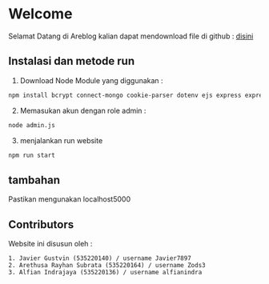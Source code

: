 # Welcome

Selamat Datang di Areblog kalian dapat mendownload file di github : [disini](https://github.com/alfianindra/Areblog-Website/archive/refs/heads/main.zip)

## Instalasi dan metode run

1. Download Node Module yang diggunakan :

``` bash
npm install bcrypt connect-mongo cookie-parser dotenv ejs express express-ejs-layouts express-flash express-session jsonwebtoken method-override mongoose multer
```

2. Memasukan akun dengan role admin : 

``` bash
node admin.js 
```

3. menjalankan run website 
``` bash
npm run start
```


## tambahan
Pastikan mengunakan localhost5000

## Contributors

Website ini disusun oleh : 
``` 
1. Javier Gustvin (535220140) / username Javier7897
2. Arethusa Rayhan Subrata (535220164) / username Zods3
3. Alfian Indrajaya (535220136) / username alfianindra
```
